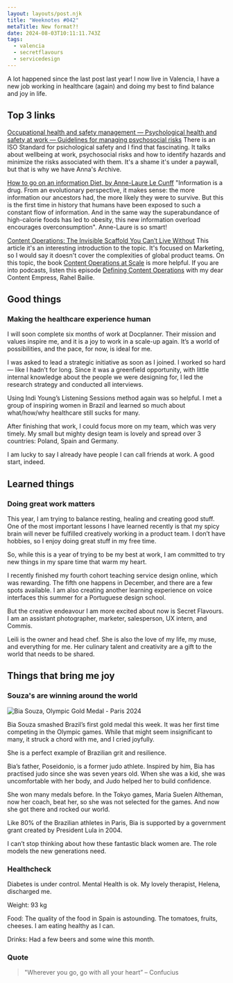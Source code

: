 ```yaml
---
layout: layouts/post.njk
title: "Weeknotes #042"
metaTitle: New format?!
date: 2024-08-03T10:11:11.743Z
tags:
  - valencia
  - secretflavours
  - servicedesign
---
```

A lot happened since the last post last year! I now live in Valencia, I have a new job working in healthcare (again) and doing my best to find balance and joy in life.  

## Top 3 links

[Occupational health and safety management — Psychological health and safety at work — Guidelines for managing psychosocial risks](https://www.iso.org/standard/64283.html)
There is an ISO Standard for psichological safety and I find that fascinating. It talks about wellbeing at work, psychosocial risks and how to identify hazards and minimize the risks associated with them. It's a shame it's under a paywall, but that is why we have Anna's Archive. 

[How to go on an information Diet, by Anne-Laure Le Cunff](https://nesslabs.com/information-diet)
"Information is a drug. From an evolutionary perspective, it makes sense: the more information our ancestors had, the more likely they were to survive. But this is the first time in history that humans have been exposed to such a constant flow of information. And in the same way the superabundance of high-calorie foods has led to obesity, this new information overload encourages overconsumption". Anne-Laure is so smart!  

[Content Operations: The Invisible Scaffold You Can’t Live Without](https://www.fenwick.media/all-blog-posts/what-is-content-operations)
This article it's an interesting introduction to the topic. It's focused on Marketing, so I would say it doesn't cover the complexities of global product teams. On this topic, the book [Content Operations at Scale](https://publishing.vt.edu/site/books/e/10.21061/content_operations_evia/) is more helpful. If you are into podcasts, listen this episode [Defining Content Operations](https://player.captivate.fm/episode/18c97655-adef-4e9e-a489-54b16f272253) with my dear Content Empress, Rahel Bailie.        
  
## Good things

### Making the healthcare experience human

I will soon complete six months of work at Docplanner. Their mission and values inspire me, and it is a joy to work in a scale-up again. It’s a world of possibilities, and the pace, for now, is ideal for me. 

I was asked to lead a strategic initiative as soon as I joined. I worked so hard — like I hadn’t for long. Since it was a greenfield opportunity, with little internal knowledge about the people we were designing for, I led the research strategy and conducted all interviews.
 
Using Indi Young’s Listening Sessions method again was so helpful. I met a group of inspiring women in Brazil and learned so much about what/how/why healthcare still sucks for many. 

After finishing that work, I could focus more on my team, which was very timely. My small but mighty design team is lovely and spread over 3 countries: Poland, Spain and Germany.

I am lucky to say I already have people I can call friends at work. A good start, indeed. 


## Learned things
### Doing great work matters

This year, I am trying to balance resting, healing and creating good stuff. One of the most important lessons I have learned recently is that my spicy brain will never be fulfilled creatively working in a product team. I don’t have hobbies, so I enjoy doing great stuff in my free time.  

So, while this is a year of trying to be my best at work, I am committed to try new things in my spare time that warm my heart. 

I recently finished my fourth cohort teaching service design online, which was rewarding. The fifth one happens in December, and there are a few spots available.  I am also creating another learning experience on voice interfaces this summer for a Portuguese design school. 

But the creative endeavour I am more excited about now is Secret Flavours. I am an assistant photographer, marketer, salesperson, UX intern, and Commis.    

Leili is the owner and head chef. She is also the love of my life, my muse, and everything for me. Her culinary talent and creativity are a gift to the world that needs to be shared.    
    
## Things that bring me joy

### Souza's are winning around the world 

![Bia Souza, Olympic Gold Medal - Paris 2024 ](/biasouza.jpeg "Bia Souza")

Bia Souza smashed Brazil’s first gold medal this week. It was her first time competing in the Olympic games. While that might seem insignificant to many, it struck a chord with me, and I cried joyfully.

She is a perfect example of Brazilian grit and resilience. 

Bia’s father, Poseidonio, is a former judo athlete. Inspired by him, Bia has practised judo since she was seven years old. When she was a kid, she was uncomfortable with her body, and Judo helped her to build confidence. 

She won many medals before. In the Tokyo games, Maria Suelen Altheman, now her coach, beat her, so she was not selected for the games. And now she got there and rocked our world.   

Like 80% of the Brazilian athletes in Paris, Bia is supported by a government grant created by President Lula in 2004. 

I can’t stop thinking about how these fantastic black women are. The role models the new generations need. 

### Healthcheck

Diabetes is under control. Mental Health is ok. My lovely therapist, Helena, discharged me.  

Weight: 93 kg

Food: The quality of the food in Spain is astounding. The tomatoes, fruits, cheeses. I am eating healthy as I can.  

Drinks: Had a few beers and some wine this month. 

###  Quote

> "Wherever you go, go with all your heart”
 – Confucius
